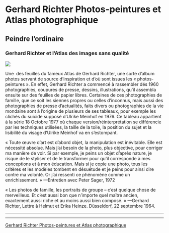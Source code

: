 # Gerhard Richter Photos-peintures et Atlas photographique
## Peindre l’ordinaire

### Gerhard Richter et l’Atlas des images sans qualité

![](Gerhard%20Richter%20Photos-peintures%20et%20Atlas%20photographique/gerhard-richter-atlas-photography-archive-painting.jpg)

Une  des feuilles du fameux Atlas de Gerhard Richter, une sorte d’album photos servant de source d’inspiration et d’où sont issues les « photos-peintures ». En effet, Gerhard Richter a commencé à rassembler dés 1960 photographies, coupures de presse, dessins, illustrations, qu’il assembla ensuite sur des feuilles de papier libres. Certaines de ces photographies de famille, que ce soit les siennes propres ou celles d’inconnus, mais aussi des photographies de presse d’actualités, faits divers ou photographies de la vie mondaine sont à l’origine de plusieurs de ses tableaux, pour exemple les clichés du suicide supposé d’Ulrike Meinhof en 1976. Ce tableau appartient à la série 18 Octobre 1977 où chaque version/réinterprétation se différencie par les techniques utilisées, la taille de la toile, la position du sujet et la lisibilité du visage d’Ulrike Meinhof va en s’estompant.

« Toute œuvre d’art est d’abord objet, la manipulation est inévitable. Elle est nécessité absolue. Mais j’ai besoin de la photo, plus objective, pour corriger ma manière de voir. Si par exemple, je peins un objet d’après nature, je risque de le styliser et de le transformer pour qu’il corresponde à mes conceptions et à mon éducation. Mais si je copie une photo, tous les critères et les modèles tombent en désuétude et je peins pour ainsi dire contre ma volonté. Or j’ai ressenti ce phénomène comme un enrichissement. » —Entretien avec Peter Sager, 1972

« Les photos de famille, les portraits de groupe – c’est quelque chose de merveilleux. Et c’est aussi bon que n’importe quel maître ancien, exactement aussi riche et au moins aussi bien composé. » —Gerhard Richter, Lettre à Helmut et Erika Heinze. Düsseldorf, 22 septembre 1964.

---

** **

[Gerhard Richter Photos-peintures et Atlas photographique](https://www.artefields.net/gerhard-richter-atlas/)
